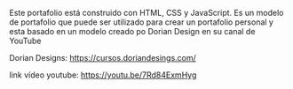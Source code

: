 Este portafolio está construido con HTML, CSS y JavaScript.
Es un modelo de portafolio que puede ser utilizado para crear un portafolio personal y
esta basado en un modelo creado po Dorian Design en su canal de YouTube

Dorian Designs: https://cursos.doriandesings.com/

link vídeo youtube: https://youtu.be/7Rd84ExmHyg
